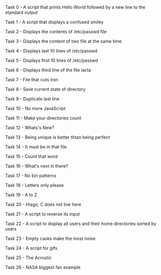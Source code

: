 Task 0 - A script that prints Hello World followed by a new line to the standard output

Task 1 - A script that displays a confused smiley

Task 2 - Displays the contents of /etc/passwd file

Task 3 - Displays the content of two file at the same time

Task 4 - Displays last 10 lines of /etc/passwd

Task 5 - Displays first 10 lines of /etc/passwd

Task 6 - Displays third line of the file iacta

Task 7 - File that cuts iron

Task 8 - Save current state of directory

Task 9 - Duplicate last line

Task 10 - No more JavaScript

Task 11 - Make your directories count

Task 12 - Whats's New?

Task 13 - Being unique is better thtan being perfect

Task 14 - It must be in that file

Task 15 - Count that word

Task 16 - What's next in there?

Task 17 - No bin patterns

Task 18 - Letters only please

Task 19 - A to Z

Task 20 - Hiago, C does not live here

Task 21 - A script to reverse its input

Task 22 - A script to display all users and their home directories sorted by users

Task 23 - Empty casks make the most noise

Task 24 - A script for gifs

Task 25 - The Acrostic

Task 26 - NASA biggest fan example


